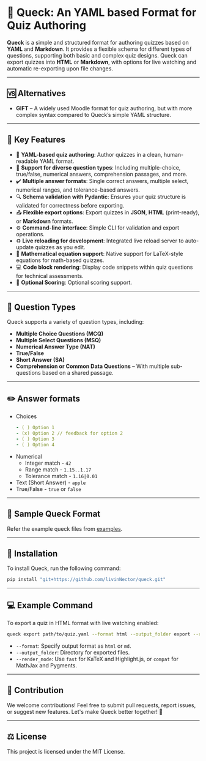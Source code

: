 # 🌟 Queck: An YAML based Format for Quiz Authoring

**Queck** is a simple and structured format for authoring quizzes based on **YAML** and **Markdown**. It provides a flexible schema for different types of questions, supporting both basic and complex quiz designs. Queck can export quizzes into **HTML** or **Markdown**, with options for live watching and automatic re-exporting upon file changes.

---

## 🆚 Alternatives

- **GIFT** – A widely used Moodle format for quiz authoring, but with more complex syntax compared to Queck’s simple YAML structure.

---

## 🔑 Key Features

- 📝 **YAML-based quiz authoring**: Author quizzes in a clean, human-readable YAML format.
- 🧠 **Support for diverse question types**: Including multiple-choice, true/false, numerical answers, comprehension passages, and more.
- ✔️ **Multiple answer formats**: Single correct answers, multiple select, numerical ranges, and tolerance-based answers.
- 🔍 **Schema validation with Pydantic**: Ensures your quiz structure is validated for correctness before exporting.
- 📤 **Flexible export options**: Export quizzes in **JSON**, **HTML** (print-ready), or **Markdown** formats.
- ⚙️ **Command-line interface**: Simple CLI for validation and export operations.
- ♻️ **Live reloading for development**: Integrated live reload server to auto-update quizzes as you edit.
- 📐 **Mathematical equation support**: Native support for LaTeX-style equations for math-based quizzes.
- 💻 **Code block rendering**: Display code snippets within quiz questions for technical assessments.
- 💯 **Optional Scoring**: Optional scoring support.
---

## 📝 Question Types

Queck supports a variety of question types, including:

- **Multiple Choice Questions (MCQ)**
- **Multiple Select Questions (MSQ)**
- **Numerical Answer Type (NAT)**
- **True/False**
- **Short Answer (SA)**
- **Comprehension or Common Data Questions** – With multiple sub-questions based on a shared passage.

---

## ✏️ Answer formats
- Choices
  ```yaml
  - ( ) Option 1
  - (x) Option 2 // feedback for option 2
  - ( ) Option 3
  - ( ) Option 4
  ```
- Numerical
  - Integer match  - `42`
  - Range match - `1.15..1.17`
  - Tolerance match - `1.16|0.01`
- Text (Short Answer) - `apple`
- True/False - `true` or `false`
---

## 📄 Sample Queck Format

Refer the example queck files from [examples](/examples/).


---

## 🚀 Installation

To install Queck, run the following command:

```sh
pip install "git+https://github.com/livinNector/queck.git"
```

---

## 💻 Example Command

To export a quiz in HTML format with live watching enabled:

```bash
queck export path/to/quiz.yaml --format html --output_folder export --render_mode fast --watch
```

- `--format`: Specify output format as `html` or `md`.
- `--output_folder`: Directory for exported files.
- `--render_mode`: Use `fast` for KaTeX and Highlight.js, or `compat` for MathJax and Pygments.

---

## 🤝 Contribution

We welcome contributions! Feel free to submit pull requests, report issues, or suggest new features. Let's make Queck better together! 🙌

---

## ⚖️ License

This project is licensed under the MIT License.
